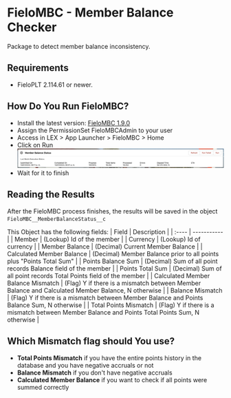 # FieloMBC - Member Balance Checker

Package to detect member balance inconsistency.

## Requirements

- FieloPLT 2.114.61 or newer.

## How Do You Run FieloMBC?

- Install the latest version: [FieloMBC 1.9.0](https://login.salesforce.com/packaging/installPackage.apexp?p0=04tHY0000000VjbYAE)
- Assign the PermissionSet FieloMBCAdmin to your user
- Access in LEX > App Launcher > FieloMBC > Home
- Click on Run
![Alt text](image-1.png)
- Wait for it to finish

## Reading the Results

After the FieloMBC process finishes, the results will be saved in the object `FieloMBC__MemberBalanceStatus__c`

This Object has the following fields:
| Field | Description |
| :---- | ----------- |
| Member | (Lookup) Id of the member |
| Currency | (Lookup) Id of currency |
| Member Balance | (Decimal) Current Member Balance |
| Calculated Member Balance | (Decimal) Member Balance prior to all points plus "Points Total Sum" |
| Points Balance Sum | (Decimal) Sum of all point records Balance field of the member |
| Points Total Sum | (Decimal) Sum of all point records Total Points field of the member |
| Calculated Member Balance Mismatch | (Flag) Y if there is a mismatch between Member Balance and Calculated Member Balance, N otherwise |
| Balance Mismatch | (Flag) Y if there is a mismatch between Member Balance and Points Balance Sum, N otherwise |
| Total Points Mismatch | (Flag) Y if there is a mismatch between Member Balance and Points Total Points Sum, N otherwise |

## Which Mismatch flag should You use?

- **Total Points Mismatch** if you have the entire points history in the database and you have negative accruals or not
- **Balance Mismatch** if you don't have negative accruals
- **Calculated Member Balance** if you want to check if all points were summed correctly